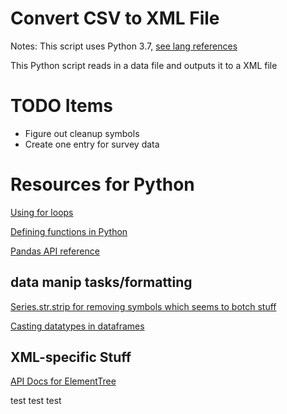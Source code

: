 # Convert CSV to XML File

Notes: This script uses Python 3.7, [see lang references ](https://docs.python.org/3/)

This Python script reads in a data file and outputs it to a XML file

# TODO Items
- Figure out cleanup symbols
- Create one entry for survey data

# Resources for Python  
[Using for loops](https://docs.python.org/3/reference/compound_stmts.html#the-for-statement)

[Defining functions in Python](https://docs.python.org/3/reference/compound_stmts.html#function-definitions)

[Pandas API reference](https://pandas.pydata.org/pandas-docs/stable/reference/index.html)

## data manip tasks/formatting

[Series.str.strip for removing symbols which seems to botch stuff](https://pandas.pydata.org/pandas-docs/stable/reference/api/pandas.Series.str.strip.html)

[Casting datatypes in dataframes](https://stackoverflow.com/questions/37697934/how-to-remove-symbol-for-particular-column-in-dataframeusing-python-pandas)

## XML-specific Stuff 
[API Docs for ElementTree](https://docs.python.org/3/library/xml.etree.elementtree.html)

test test test 